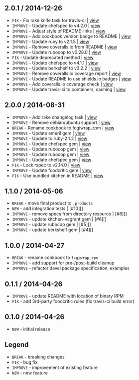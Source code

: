 2.0.1 / 2014-12-26
------------------

- `FIX` - Fix rake knife task for travis-ci | [view](https://github.com/4-20ma/cookbook-fcgiwrap_rpm/commit/050c7a0)
- `IMPROVE` - Update chefspec to v4.2.0 | [view](https://github.com/4-20ma/cookbook-fcgiwrap_rpm/commit/3e76a99)
- `IMPROVE` - Adjust style of README links | [view](https://github.com/4-20ma/cookbook-fcgiwrap_rpm/commit/fb10830)
- `IMPROVE` - Add cookbook version badge to README | [view](https://github.com/4-20ma/cookbook-fcgiwrap_rpm/commit/67372c8)
- `IMPROVE` - Update ruby to v2.1.5 | [view](https://github.com/4-20ma/cookbook-fcgiwrap_rpm/commit/f66d439)
- `IMPROVE` - Remove coveralls.io from README | [view](https://github.com/4-20ma/cookbook-fcgiwrap_rpm/commit/8926d50)
- `IMPROVE` - Update rubocop to v0.28.0 | [view](https://github.com/4-20ma/cookbook-fcgiwrap_rpm/commit/7661c5c)
- `FIX` - Update deprecated method | [view](https://github.com/4-20ma/cookbook-fcgiwrap_rpm/commit/794d95e)
- `IMPROVE` - Update chefspec to v4.1.1 | [view](https://github.com/4-20ma/cookbook-fcgiwrap_rpm/commit/5bd79f3)
- `IMPROVE` - Update berkshelf to v3.2.2 | [view](https://github.com/4-20ma/cookbook-fcgiwrap_rpm/commit/8f44182)
- `IMPROVE` - Remove coveralls.io coverage report | [view](https://github.com/4-20ma/cookbook-fcgiwrap_rpm/commit/0f5f503)
- `IMPROVE` - Update README to use shields.io badges | [view](https://github.com/4-20ma/cookbook-fcgiwrap_rpm/commit/af04bca)
- `IMPROVE` - Add coveralls.io coverage check | [view](https://github.com/4-20ma/cookbook-fcgiwrap_rpm/commit/966c545)
- `IMPROVE` - Update travis-ci to containers, caching | [view](https://github.com/4-20ma/cookbook-fcgiwrap_rpm/commit/496115e)


2.0.0 / 2014-08-31
------------------

- `IMPROVE` - Add rake changelog task | [view](https://github.com/4-20ma/cookbook-fcgiwrap_rpm/commit/373eceb)
- `IMPROVE` - Remove debian/ubuntu support | [view](https://github.com/4-20ma/cookbook-fcgiwrap_rpm/commit/a1ddbf7)
- `BREAK` - Rename cookbook to fcgiwrap_rpm | [view](https://github.com/4-20ma/cookbook-fcgiwrap_rpm/commit/0d92172)
- `IMPROVE` - Update emeril gem | [view](https://github.com/4-20ma/cookbook-fcgiwrap_rpm/commit/a1eff26)
- `IMPROVE` - Update to ruby-2.1.2 | [view](https://github.com/4-20ma/cookbook-fcgiwrap_rpm/commit/bed4d68)
- `IMPROVE` - Update chefspec gem | [view](https://github.com/4-20ma/cookbook-fcgiwrap_rpm/commit/377cff3)
- `IMPROVE` - Update rubocop gem | [view](https://github.com/4-20ma/cookbook-fcgiwrap_rpm/commit/a95510d)
- `IMPROVE` - Update rubocop gem | [view](https://github.com/4-20ma/cookbook-fcgiwrap_rpm/commit/9e372d7)
- `IMPROVE` - Update chefspec gem | [view](https://github.com/4-20ma/cookbook-fcgiwrap_rpm/commit/33cfb3b)
- `FIX` - Lock rspec to v2.14.0 | [view](https://github.com/4-20ma/cookbook-fcgiwrap_rpm/commit/b5ab2a2)
- `IMPROVE` - Update foodcritic gem | [view](https://github.com/4-20ma/cookbook-fcgiwrap_rpm/commit/f22593f)
- `FIX` - Use bundled kitchen in README | [view](https://github.com/4-20ma/cookbook-fcgiwrap_rpm/commit/df3ed8c)


1.1.0 / 2014-05-06
------------------

- `BREAK` - move final product to `.products`
- `NEW` - add integration tests | [#10][]
- `IMPROVE` - remove specs from directory resource | [#8][]
- `IMPROVE` - update kitchen-vagrant gem | [#6][]
- `IMPROVE` - update rubocop gem | [#5][]
- `IMPROVE` - update berkshelf gem | [#4][]


1.0.0 / 2014-04-27
------------------

- `BREAK` - rename cookbook to `fcgiwrap_rpm`
- `IMPROVE` - add support for pre-/post-build cleanup
- `IMPROVE` - refactor devel package specification, examples


0.1.1 / 2014-04-26
------------------

- `IMPROVE` - update README with location of binary RPM
- `FIX` - add 3rd-party foodcritic rules (fix travis-ci build error)


0.1.0 / 2014-04-26
------------------

- `NEW` - initial release


Legend
------

- `BREAK`   - breaking changes
- `FIX`     - bug fix
- `IMPROVE` - improvement of existing feature
- `NEW`     - new feature

